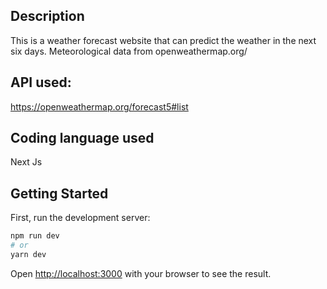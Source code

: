## Description
This is a weather forecast website that can predict the weather in the next six days. Meteorological data from openweathermap.org/

## API used:
https://openweathermap.org/forecast5#list

## Coding language used
Next Js

## Getting Started

First, run the development server:

```bash
npm run dev
# or
yarn dev
```
Open [http://localhost:3000](http://localhost:3000) with your browser to see the result.